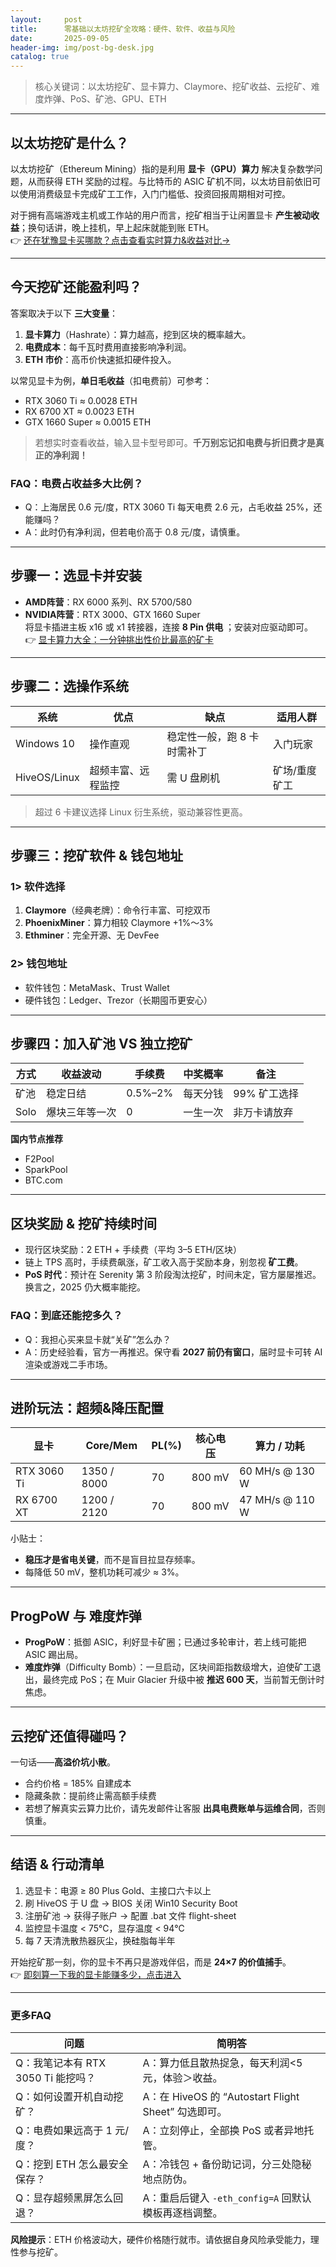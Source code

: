 ```yaml
---
layout:     post
title:      零基础以太坊挖矿全攻略：硬件、软件、收益与风险
date:       2025-09-05
header-img: img/post-bg-desk.jpg
catalog: true
---
```


> 核心关键词：以太坊挖矿、显卡算力、Claymore、挖矿收益、云挖矿、难度炸弹、PoS、矿池、GPU、ETH

---

## 以太坊挖矿是什么？
以太坊挖矿（Ethereum Mining）指的是利用 **显卡（GPU）算力** 解决复杂数学问题，从而获得 ETH 奖励的过程。与比特币的 ASIC 矿机不同，以太坊目前依旧可以使用消费级显卡完成矿工工作，入门门槛低、投资回报周期相对可控。

对于拥有高端游戏主机或工作站的用户而言，挖矿相当于让闲置显卡 **产生被动收益**；换句话讲，晚上挂机，早上起床就能到账 ETH。  
👉 [还在犹豫显卡买哪款？点击查看实时算力&收益对比→](https://okxdog.com/)

---

## 今天挖矿还能盈利吗？
答案取决于以下 **三大变量**：

1. **显卡算力**（Hashrate）：算力越高，挖到区块的概率越大。  
2. **电费成本**：每千瓦时费用直接影响净利润。  
3. **ETH 市价**：高币价快速抵扣硬件投入。

以常见显卡为例，**单日毛收益**（扣电费前）可参考：

- RTX 3060 Ti ≈ 0.0028 ETH  
- RX 6700 XT ≈ 0.0023 ETH  
- GTX 1660 Super ≈ 0.0015 ETH  

> 若想实时查看收益，输入显卡型号即可。**千万别忘记扣电费与折旧费才是真正的净利润！**

### FAQ：电费占收益多大比例？
- Q：上海居民 0.6 元/度，RTX 3060 Ti 每天电费 2.6 元，占毛收益 25%，还能赚吗？  
- A：此时仍有净利润，但若电价高于 0.8 元/度，请慎重。

---

## 步骤一：选显卡并安装
- **AMD阵营**：RX 6000 系列、RX 5700/580
- **NVIDIA阵营**：RTX 3000、GTX 1660 Super  
将显卡插进主板 x16 或 x1 转接器，连接 **8 Pin 供电** ；安装对应驱动即可。  
👉 [显卡算力大全：一分钟挑出性价比最高的矿卡](https://okxdog.com/)

---

## 步骤二：选操作系统
| 系统 | 优点 | 缺点 | 适用人群 |
|------|------|------|----------|
| Windows 10 | 操作直观 | 稳定性一般，跑 8 卡时需补丁 | 入门玩家 |
| HiveOS/Linux | 超频丰富、远程监控 | 需 U 盘刷机 | 矿场/重度矿工 |

> 超过 6 卡建议选择 Linux 衍生系统，驱动兼容性更高。

---

## 步骤三：挖矿软件 & 钱包地址
### 1> 软件选择
1. **Claymore**（经典老牌）：命令行丰富、可挖双币
2. **Phoenix­Miner**：算力相较 Claymore +1%～3%
3. **Ethminer**：完全开源、无 DevFee

### 2> 钱包地址
- 软件钱包：MetaMask、Trust Wallet
- 硬件钱包：Ledger、Trezor（长期囤币更安心）

---

## 步骤四：加入矿池 VS 独立挖矿
| 方式 | 收益波动 | 手续费 | 中奖概率 | 备注 |
|------|----------|--------|----------|------|
| 矿池 | 稳定日结 | 0.5%–2% | 每天分钱 | 99% 矿工选择 |
| Solo | 爆块三年等一次 | 0 | 一生一次 | 非万卡请放弃 |

**国内节点推荐**  
- F2Pool  
- SparkPool  
- BTC.com  

---

## 区块奖励 & 挖矿持续时间
- 现行区块奖励：2 ETH + 手续费（平均 3–5 ETH/区块）
- 链上 TPS 高时，手续费飙涨，矿工收入高于奖励本身，别忽视 **矿工费**。
- **PoS 时代**：预计在 Serenity 第 3 阶段淘汰挖矿，时间未定，官方屡屡推迟。  
  换言之，2025 仍大概率能挖。

### FAQ：到底还能挖多久？
- Q：我担心买来显卡就“关矿”怎么办？  
- A：历史经验看，官方一再推迟。保守看 **2027 前仍有窗口**，届时显卡可转 AI 渲染或游戏二手市场。

---

## 进阶玩法：超频&降压配置
| 显卡 | Core/Mem | PL(%) | 核心电压 | 算力 / 功耗 |
|------|-----------|--------|-----------|-------------|
| RTX 3060 Ti | 1350 / 8000 | 70 | 800 mV | 60 MH/s @ 130 W |
| RX 6700 XT | 1200 / 2120 | 70 | 800 mV | 47 MH/s @ 110 W |

小贴士：  
- **稳压才是省电关键**，而不是盲目拉显存频率。  
- 每降低 50 mV，整机功耗可减少 ≈ 3%。

---

## ProgPoW 与 难度炸弹
- **ProgPoW**：抵御 ASIC，利好显卡矿圈；已通过多轮审计，若上线可能把 ASIC 踢出局。
- **难度炸弹**（Difficulty Bomb）：一旦启动，区块间距指数级增大，迫使矿工退出，最终完成 PoS；在 Muir Glacier 升级中被 **推迟 600 天**，当前暂无倒计时焦虑。

---

## 云挖矿还值得碰吗？
一句话——**高溢价坑小散**。  
- 合约价格 = 185% 自建成本  
- 隐藏条款：提前终止需高额手续费  
- 若想了解真实云算力比价，请先发邮件让客服 **出具电费账单与运维合同**，否则慎重。  

---

## 结语 & 行动清单
1. 选显卡：电源 ≥ 80 Plus Gold、主接口六卡以上  
2. 刷 HiveOS 于 U 盘 → BIOS 关闭 Win10 Security Boot  
3. 注册矿池 → 获得子账户 → 配置 .bat 文件 flight-sheet  
4. 监控显卡温度 < 75℃，显存温度 < 94℃  
5. 每 7 天清洗散热器灰尘，换硅脂每半年

开始挖矿那一刻，你的显卡不再只是游戏伴侣，而是 **24×7 的价值捕手**。  
👉 [即刻算一下我的显卡能赚多少，点击进入](https://okxdog.com/)

---

### 更多FAQ
| 问题 | 简明答 |
|------|--------|
| Q：我笔记本有 RTX 3050 Ti 能挖吗？ | A：算力低且散热捉急，每天利润<5元，体验＞收益。 |
| Q：如何设置开机自动挖矿？ | A：在 HiveOS 的 “Autostart Flight Sheet” 勾选即可。 |
| Q：电费如果远高于 1 元/度？ | A：立刻停止，全部换 PoS 或者异地托管。 |
| Q：挖到 ETH 怎么最安全保存？ | A：冷钱包 + 备份助记词，分三处隐秘地点防伪。 |
| Q：显存超频黑屏怎么回退？ | A：重启后键入 `-eth_config=A` 回默认模板再逐档调整。 |

**风险提示**：ETH 价格波动大，硬件价格随行就市。请依据自身风险承受能力，理性参与挖矿。